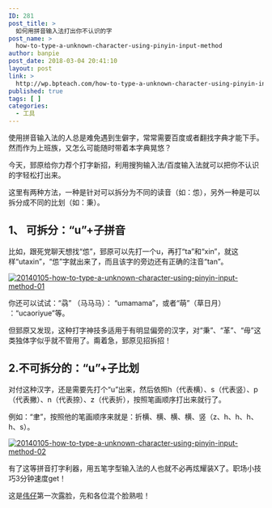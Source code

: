 ```yaml
---
ID: 281
post_title: >
  如何用拼音输入法打出你不认识的字
post_name: >
  how-to-type-a-unknown-character-using-pinyin-input-method
author: banpie
post_date: 2018-03-04 20:41:10
layout: post
link: >
  http://wp.bpteach.com/how-to-type-a-unknown-character-using-pinyin-input-method/
published: true
tags: [ ]
categories:
  - 工具
---
```

使用拼音输入法的人总是难免遇到生僻字，常常需要百度或者翻找字典才能下手。然而作为上班族，又怎么可能随时带着本字典晃悠？

今天，郅原给你力荐个打字新招，利用搜狗输入法/百度输入法就可以把你不认识的字轻松打出来。

这里有两种方法，一种是针对可以拆分为不同的读音（如：怹），另外一种是可以拆分成不同的比划（如：秉）。

## 1、 可拆分：“u”+子拼音

比如，跟死党聊天想找“怹”，郅原可以先打一个u，再打“ta”和“xin”，就这样“utaxin”，“怹”字就出来了，而且该字的旁边还有正确的注音“tan”。

[![20140105-how-to-type-a-unknown-character-using-pinyin-input-method-01](http://7arnhx.com1.z0.glb.clouddn.com/wp-content/uploads/2014/01/20140105-how-to-type-a-unknown-character-using-pinyin-input-method-01.jpg)](http://7arnhx.com1.z0.glb.clouddn.com/wp-content/uploads/2014/01/20140105-how-to-type-a-unknown-character-using-pinyin-input-method-01.jpg)

你还可以试试：“骉” （马马马）： “umamama”，或者“萌”（草日月） ：“ucaoriyue”等。

但郅原又发现，这种打字神技多适用于有明显偏旁的汉字，对“秉”、“革”、“毋”这类独体字似乎就不管用了。甭着急，郅原见招拆招！

## 2.不可拆分的：“u”+子比划

对付这种汉字，还是需要先打个“u”出来，然后依照h（代表横）、s（代表竖）、p（代表撇）、n（代表捺）、z（代表折），按照笔画顺序打出来就行了。

例如：“聿”，按照他的笔画顺序来就是：折横、横、横、横、竖（z、h、h、h、h、s）。

[![20140105-how-to-type-a-unknown-character-using-pinyin-input-method-02](http://7arnhx.com1.z0.glb.clouddn.com/wp-content/uploads/2014/01/20140105-how-to-type-a-unknown-character-using-pinyin-input-method-02.jpg)](http://7arnhx.com1.z0.glb.clouddn.com/wp-content/uploads/2014/01/20140105-how-to-type-a-unknown-character-using-pinyin-input-method-02.jpg)

有了这等拼音打字利器，用五笔字型输入法的人也就不必再炫耀装X了。职场小技巧3分钟速度get！

这是[伟仔](http://www.banpie.info/author/ybw1990/)第一次露脸，先和各位混个脸熟啦！